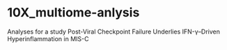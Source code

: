 # 10X_multiome-anlysis
Analyses for a study Post-Viral Checkpoint Failure Underlies IFN-γ–Driven Hyperinflammation in MIS-C 
